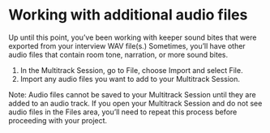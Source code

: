 # Working with additional audio files

Up until this point, you’ve been working with keeper sound bites that were exported from your interview WAV file(s.) Sometimes, you’ll have other audio files that contain room tone, narration, or more sound bites.

1. In the Multitrack Session, go to File, choose Import and select File. 
2. Import any audio files you want to add to your Multitrack Session.

Note: Audio files cannot be saved to your Multitrack Session until they are added to an audio track. If you open your Multitrack Session and do not see audio files in the Files area, you’ll need to repeat this process before proceeding with your project.